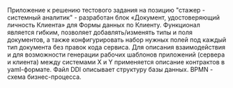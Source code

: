 Приложение к решению тестового задания на позицию "стажер - системный аналитик" - разработан блок «Документ, удостоверяющий личность Клиента» для Формы данных по Клиенту. Функционал является гибким, позволяет добавлять/изменять типы и поля документов, а также конфигурировать набор нужных полей под каждый тип документа без правок кода сервиса.
Для описания взаимодействия и для возможности генерации рабочих шаблонов приложений (сервера и клиента) между системами X и Y применяется описание контрактов в yaml-формате.
Файл DDl описывает структуру базы данных.
BPMN - схема бизнес-процесса.
